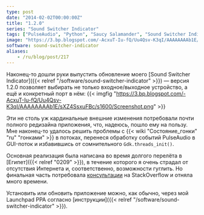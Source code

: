 ```yaml
---
type: post
date: "2014-02-02T00:00:00Z"
title: "1.2.0"
series: "Sound Switcher Indicator"
tags: ["PulseAudio", "Python", "Saucy Salamander", "Sound Switcher Indicator", "Ubuntu", "Unity", "звук", "индикатор"]
image: "https://3.bp.blogspot.com/-AcxuT-Iu-fQ/Uu4Qsv-K3qI/AAAAAAAAb1E/sXZ4SsxuFBc/s1600/Screenshot.png"
software: sound-switcher-indicator
aliases:
    - /ru/blog/post/217
---
```


Наконец-то дошли руки выпустить обновление моего [Sound Switcher Indicator]({{< relref "/software/sound-switcher-indicator" >}}) — версия 1.2.0 позволяет выбирать не только входное/выходное устройство, а ещё и конкретный порт в нём:
{{< imgfig "https://3.bp.blogspot.com/-AcxuT-Iu-fQ/Uu4Qsv-K3qI/AAAAAAAAb1E/sXZ4SsxuFBc/s1600/Screenshot.png" >}}

<!--more-->

Эти не столь уж кардинальные внешние изменения потребовали почти полного редизайна приложения, что, надеюсь, пошло ему на пользу. Мне наконец-то удалось решить проблемы с {{< wiki "Состояние_гонки" "ru" "гонками" >}} в потоках, перенеся обработку событий PulseAudio в GUI-поток и избавившись от сомнительного `Gdk.threads_init()`.

Основная реализация была написана во время долгого перелёта в [Египет]({{< relref "0209" >}}), в течение которого я очень страдал от отсутствия Интернета и, соответственно, возможности гуглить. Но финальная часть потребовала [консультации](http://stackoverflow.com/questions/20844540/handle-a-signal-in-another-thread-in-python) на StackOverflow и отняла много времени.

Установить или обновить приложение можно, как обычно, через мой Launchpad PPA согласно [инструкции]({{< relref "/software/sound-switcher-indicator" >}}).
